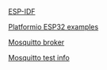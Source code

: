 [ESP-IDF](https://docs.espressif.com/projects/esp-idf/en/latest/esp32/)

[Platformio ESP32 examples](https://github.com/platformio/platform-espressif32)

[Mosquitto broker](https://mosquitto.org/download/)

[Mosquitto test info](https://test.mosquitto.org/)
